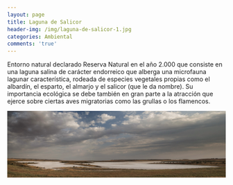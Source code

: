 ```yaml
---
layout: page
title: Laguna de Salicor
header-img: /img/laguna-de-salicor-1.jpg
categories: Ambiental
comments: 'true'
---
```



Entorno natural declarado Reserva Natural en el año 2.000 que consiste en una laguna salina de carácter endorreico que alberga una microfauna lagunar característica, rodeada de especies vegetales propias como el albardín, el esparto, el almarjo y el salicor (que le da nombre). Su importancia ecológica se debe también en gran parte a la atracción que ejerce sobre ciertas aves migratorias como las grullas o los flamencos.

<div class="photos">
<img src="/img/laguna-de-salicor-1.jpg" alt="Laguna de Salicor">
</div>
